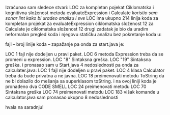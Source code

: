Izračunao sam sledece stvari:
LOC za kompletan pojekat
Ciklomatska i kognitivna složenost metoda evaluateExpression i Calculate
 *koristio sam sonar lint kako bi uradeo analizu i sve* 
LOC ima ukupno 214 linija koda za kompletan projekat
 za evaluateExpression ciklomatska složenost 12 za Calculate je ciklomatska složenost 12 
drugi zadatak je bio da uradim neformalan pregled koda i njegovu statičku analizu bez pokretanje koda u:

fajl – broj linije koda – zapažanje
pa onda za start.java je:

 LOC 1  fajl nije dodeljen u pravi paket.
 LOC 6  metoda Expression treba da se promeni u expression.
 LOC "8"  Sintaksna greška.
 LOC "19" Sintaksna greška.
i pronasao sam u Start.java 4 nedoslednosti
pa onda za calculater.java:
LOC 1 fajl nije dodeljen u pravi paket.
LOC 4 klasa Calculator treba da bude privatna a ne javna.
LOC 18 preimenovati metodu ToString da ne bi dolazilo do mešanja sa superklasom toString. i na ovoj liniji koda je pronađeno dva CODE SMELL
LOC 24 preimenovati metodu 
LOC 70 Sintaksna greška 
LOC 74 preimenovati metodu
LOC 183 višak komande
u calculator.java sam pronasao ukupno 8 nedoslednosti 

hvala na saradnju!
